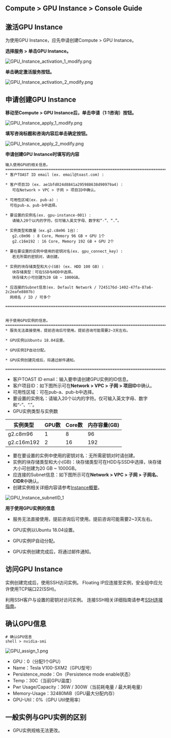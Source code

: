 ## Compute > GPU Instance > Console Guide

## 激活GPU Instance

为使用GPU Instance，应先申请创建Compute > GPU Instance。

**选择服务 > 单击GPU Instance。**

![GPU_Instance_activation_1_modify.png](http://static.toastoven.net/prod_gpu/en_GPU_Instance_activation_1_modify.png)  

**单击确定激活服务按钮。**

![GPU_Instance_activation_2_modify.png](http://static.toastoven.net/prod_gpu/en_GPU_Instance_activation_2_modify.png)



## 申请创建GPU Instance

**移动至Compute > GPU Instance后，单击申请（1:1咨询）按钮。**

![GPU_Instance_apply_1_modify.png](http://static.toastoven.net/prod_gpu/en_GPU_Instance_apply_1_modify.png)


**填写咨询标题和咨询内容后单击确定按钮。**

![GPU_Instance_apply_2_modify.png](http://static.toastoven.net/prod_gpu/en_GPU_Instance_apply_2_modify.png)
  

**申请创建GPU Instance时填写的内容**

```
输入使用GPU的相关信息。
=============================================================================
* 客户TOAST ID email (ex. email@toast.com) :

* 客户项目ID (ex. ae1bfd024d8841a295988638d90979a4) :
   可在Network > VPC > 子网 > 项目ID中确认。

* 可用性区域(ex. pub-a) :
  可在pub-a、pub-b中选择。

* 要设置的实例名(ex. gpu-instance-001) :
   请输入20个以内的字符。仅可输入英文字母、数字和“-”、“.”。

* 实例类型和数量（ex.g2.c8m96 1台）：
   g2.c8m96 : 8 Core, Memory 96 GB + GPU 1个
   g2.c16m192 : 16 Core, Memory 192 GB + GPU 2个

* 要在要设置的实例中使用的密钥对名(ex. gpu_connect_key) :
   若无所需的密钥对，请创建。

* 实例的块存储类型和大小(GB) (ex. HDD 100 GB) :
   块存储类型：可在SSD与HDD中选择。
   块存储大小可创建为20 GB ~ 1000GB。

* 应连接的Subnet信息(ex. Default Network / 7245176d-1402-47fa-87a6-2c2eafe8807b)
  网络名 / ID / 可多个

=============================================================================


用于使用GPU实例的信息。
=============================================================================
* 服务无法直接使用，提前咨询后可使用。提前咨询可能需要2~3天左右。

* GPU实例以Ubuntu 18.04设置。

* GPU实例IP自动分配。

* GPU实例创建完成后，将通过邮件通知。

=============================================================================
```

* 客户TOAST ID email：输入要申请创建GPU实例的ID信息。
* 客户项目ID：如下图所示可在**Network > VPC > 子网 > 项目ID**中确认。
* 可用性区域：可在pub-a、pub-b中选择。
* 要设置的实例名：请输入20个以内的字符。仅可输入英文字母、数字和“-”、“.”。
* GPU实例类型与实例数

| 实例类型 | GPU数 | Core数 | 内存容量(GB) |
| --- | --- | --- | --- |
| g2.c8m96 | 1 | 8 | 96 |
| g2.c16m192 | 2 | 16 | 192 |

* 要在要设置的实例中使用的密钥对名：无所需密钥对时请创建。
* 实例的块存储类型和大小(GB)：块存储类型可在HDD与SSD中选择，块存储大小可创建为20 GB ~ 1000GB。
* 应连接的Subnet信息：如下图所示可在**Network > VPC > 子网 > 子网名、CIDR**中确认。
* 创建实例相关详细内容请参考[Instance概要](http://docs.toast.com/ko/Compute/Instance/ko/overview/)。


![GPU_Instance_subnetID_1](http://static.toastoven.net/prod_gpu/en_GPU_Instance_subnetID_1.png)


**用于使用GPU实例的信息**

* 服务无法直接使用，提前咨询后可使用。提前咨询可能需要2~3天左右。

* GPU实例以Ubuntu 18.04设置。

* GPU实例IP自动分配。

* GPU实例创建完成后，将通过邮件通知。


## 访问GPU Instance

实例创建完成后，使用SSH访问实例。
Floating IP应连接至实例，安全组中应允许使用TCP端口22(SSH)。

利用SSH客户与设置的密钥对访问实例。
连接SSH相关详细指南请参考[SSH连接指南](https://docs.toast.com/ko/Compute/Instance/ko/overview/#linux)。



## 确认GPU信息

```
# 确认GPU信息
shell > nvidia-smi
```

![GPU_assign_1.png](http://static.toastoven.net/prod_gpu/GPU_assign_1.png)


* GPU：0（分配1个GPU）
* Name：Tesla V100-SXM2（GPU型号）
* Persistence_mode：On（Persistence mode enable状态）
* Temp：30C（当前GPU温度）
* Pwr Usage/Capacity：36W / 300W（当前耗电量 / 最大耗电量）
* Memory-Usage：32480MiB（GPU最大分配内存）
* GPU-Util：0%（GPU Util使用率）

## 一般实例与GPU实例的区别

* GPU实例规格无法更改。
